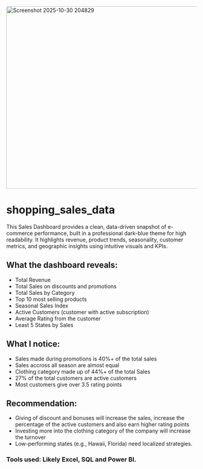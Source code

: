 
<img width="878" height="481" alt="Screenshot 2025-10-30 204829" src="https://github.com/user-attachments/assets/16e098d5-8dd3-448a-b95e-f5d8f4c98839" />

# shopping_sales_data
This Sales Dashboard provides a clean, data-driven snapshot of e-commerce performance, built in a professional dark-blue theme for high readability. It highlights revenue, product trends, seasonality, customer metrics, and geographic insights using intuitive visuals and KPIs.

## What the dashboard reveals: 
- Total Revenue 
- Total Sales on discounts and promotions 
- Total Sales by Category 
- Top 10 most selling products 
- Seasonal Sales Index
- Active Customers (customer with active subscription)
- Average Rating from the customer 
- Least 5 States by Sales

## What I notice:
- Sales made during promotions is 40%+ of the total sales 
- Sales accross all season are almost equal 
- Clothing category made up of 44%+ of the total Sales 
- 27% of the total customers are active customers
- Most customers give over 3.5 rating points 

## Recommendation:
- Giving of discount and bonuses will increase the sales, increase the percentage of the active customers and also earn higher rating points 
- Investing more into the clothing category of the company will increase the turnover
- Low-performing states (e.g., Hawaii, Florida) need localized strategies.

### Tools used: Likely Excel, SQL and Power BI.
